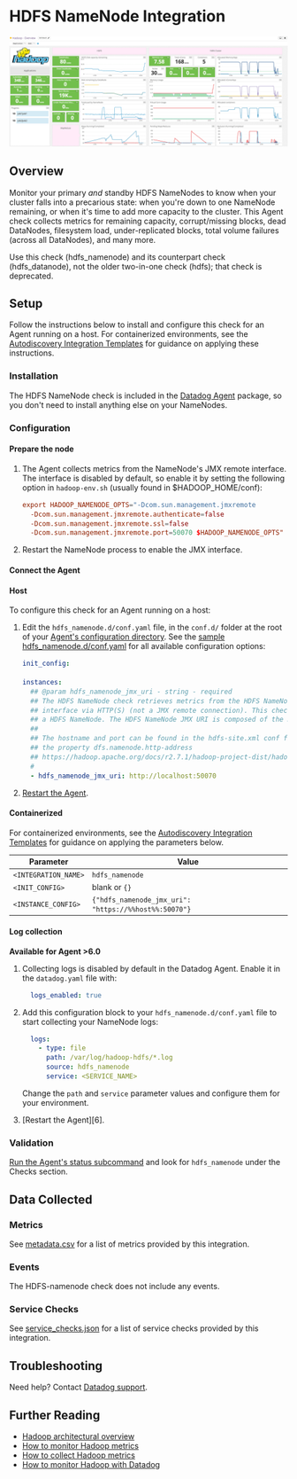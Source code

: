 # HDFS NameNode Integration

![HDFS Dashboard][111]

## Overview

Monitor your primary _and_ standby HDFS NameNodes to know when your cluster falls into a precarious state: when you're down to one NameNode remaining, or when it's time to add more capacity to the cluster. This Agent check collects metrics for remaining capacity, corrupt/missing blocks, dead DataNodes, filesystem load, under-replicated blocks, total volume failures (across all DataNodes), and many more.

Use this check (hdfs_namenode) and its counterpart check (hdfs_datanode), not the older two-in-one check (hdfs); that check is deprecated.

## Setup

Follow the instructions below to install and configure this check for an Agent running on a host. For containerized environments, see the [Autodiscovery Integration Templates][112] for guidance on applying these instructions.

### Installation

The HDFS NameNode check is included in the [Datadog Agent][113] package, so you don't need to install anything else on your NameNodes.

### Configuration

#### Prepare the node

1. The Agent collects metrics from the NameNode's JMX remote interface. The interface is disabled by default, so enable it by setting the following option in `hadoop-env.sh` (usually found in \$HADOOP_HOME/conf):

    ```conf
    export HADOOP_NAMENODE_OPTS="-Dcom.sun.management.jmxremote
      -Dcom.sun.management.jmxremote.authenticate=false
      -Dcom.sun.management.jmxremote.ssl=false
      -Dcom.sun.management.jmxremote.port=50070 $HADOOP_NAMENODE_OPTS"
    ```

2. Restart the NameNode process to enable the JMX interface.

#### Connect the Agent

<!-- xxx tabs xxx -->
<!-- xxx tab "Host" xxx -->

#### Host

To configure this check for an Agent running on a host:

1. Edit the `hdfs_namenode.d/conf.yaml` file, in the `conf.d/` folder at the root of your [Agent's configuration directory][114]. See the [sample hdfs_namenode.d/conf.yaml][115] for all available configuration options:

   ```yaml
   init_config:

   instances:
     ## @param hdfs_namenode_jmx_uri - string - required
     ## The HDFS NameNode check retrieves metrics from the HDFS NameNode's JMX
     ## interface via HTTP(S) (not a JMX remote connection). This check must be installed on
     ## a HDFS NameNode. The HDFS NameNode JMX URI is composed of the NameNode's hostname and port.
     ##
     ## The hostname and port can be found in the hdfs-site.xml conf file under
     ## the property dfs.namenode.http-address
     ## https://hadoop.apache.org/docs/r2.7.1/hadoop-project-dist/hadoop-hdfs/hdfs-default.xml
     #
     - hdfs_namenode_jmx_uri: http://localhost:50070
   ```

2. [Restart the Agent][116].

<!-- xxz tab xxx -->
<!-- xxx tab "Containerized" xxx -->

#### Containerized

For containerized environments, see the [Autodiscovery Integration Templates][112] for guidance on applying the parameters below.

| Parameter            | Value                                                 |
| -------------------- | ----------------------------------------------------- |
| `<INTEGRATION_NAME>` | `hdfs_namenode`                                       |
| `<INIT_CONFIG>`      | blank or `{}`                                         |
| `<INSTANCE_CONFIG>`  | `{"hdfs_namenode_jmx_uri": "https://%%host%%:50070"}` |

#### Log collection

**Available for Agent >6.0**

1. Collecting logs is disabled by default in the Datadog Agent. Enable it in the `datadog.yaml` file with:

    ```yaml
      logs_enabled: true
    ```

2. Add this configuration block to your `hdfs_namenode.d/conf.yaml` file to start collecting your NameNode logs:

    ```yaml
      logs:
        - type: file
          path: /var/log/hadoop-hdfs/*.log
          source: hdfs_namenode
          service: <SERVICE_NAME>
    ```

    Change the `path` and `service` parameter values and configure them for your environment.

3. [Restart the Agent][6].

<!-- xxz tab xxx -->
<!-- xxz tabs xxx -->

### Validation

[Run the Agent's status subcommand][117] and look for `hdfs_namenode` under the Checks section.

## Data Collected

### Metrics

See [metadata.csv][118] for a list of metrics provided by this integration.

### Events

The HDFS-namenode check does not include any events.

### Service Checks

See [service_checks.json][120] for a list of service checks provided by this integration.

## Troubleshooting

Need help? Contact [Datadog support][119].

## Further Reading

- [Hadoop architectural overview][1110]
- [How to monitor Hadoop metrics][1111]
- [How to collect Hadoop metrics][1112]
- [How to monitor Hadoop with Datadog][1113]

[111]: https://raw.githubusercontent.com/DataDog/integrations-core/master/hdfs_namenode/images/hadoop_dashboard.png
[112]: https://docs.datadoghq.com/agent/kubernetes/integrations/
[113]: https://app.datadoghq.com/account/settings#agent
[114]: https://docs.datadoghq.com/agent/guide/agent-configuration-files/#agent-configuration-directory
[115]: https://github.com/DataDog/integrations-core/blob/master/hdfs_namenode/datadog_checks/hdfs_namenode/data/conf.yaml.example
[116]: https://docs.datadoghq.com/agent/guide/agent-commands/#start-stop-and-restart-the-agent
[117]: https://docs.datadoghq.com/agent/guide/agent-commands/#agent-status-and-information
[118]: https://github.com/DataDog/integrations-core/blob/master/hdfs_namenode/metadata.csv
[119]: https://docs.datadoghq.com/help/
[120]: https://github.com/DataDog/integrations-core/blob/master/hdfs_namenode/assets/service_checks.json
[1110]: https://www.datadoghq.com/blog/hadoop-architecture-overview
[1111]: https://www.datadoghq.com/blog/monitor-hadoop-metrics
[1112]: https://www.datadoghq.com/blog/collecting-hadoop-metrics
[1113]: https://www.datadoghq.com/blog/monitor-hadoop-metrics-datadog
